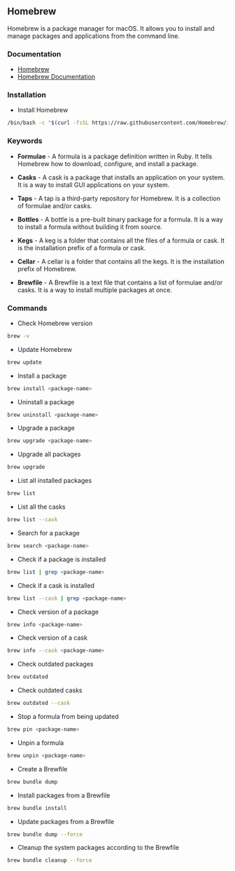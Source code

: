 ## Homebrew

Homebrew is a package manager for macOS. It allows you to install and manage packages and applications from the command line.

### Documentation

- [Homebrew](https://brew.sh/)
- [Homebrew Documentation](https://docs.brew.sh/)

### Installation

- Install Homebrew

```bash
/bin/bash -c "$(curl -fsSL https://raw.githubusercontent.com/Homebrew/install/HEAD/install.sh)"
```

### Keywords

- **Formulae** - A formula is a package definition written in Ruby. It tells Homebrew how to download, configure, and install a package.

- **Casks** - A cask is a package that installs an application on your system. It is a way to install GUI applications on your system.

- **Taps** - A tap is a third-party repository for Homebrew. It is a collection of formulae and/or casks.

- **Bottles** - A bottle is a pre-built binary package for a formula. It is a way to install a formula without building it from source.

- **Kegs** - A keg is a folder that contains all the files of a formula or cask. It is the installation prefix of a formula or cask.

- **Cellar** - A cellar is a folder that contains all the kegs. It is the installation prefix of Homebrew.

- **Brewfile** - A Brewfile is a text file that contains a list of formulae and/or casks. It is a way to install multiple packages at once.

### Commands

- Check Homebrew version

```bash
brew -v
```

- Update Homebrew

```bash
brew update
```

- Install a package

```bash
brew install <package-name>
```

- Uninstall a package

```bash
brew uninstall <package-name>
```

- Upgrade a package

```bash
brew upgrade <package-name>
```

- Upgrade all packages

```bash
brew upgrade
```

- List all installed packages

```bash
brew list
```

- List all the casks

```bash
brew list --cask
```

- Search for a package

```bash
brew search <package-name>
```

- Check if a package is installed

```bash
brew list | grep <package-name>
```

- Check if a cask is installed

```bash
brew list --cask | grep <package-name>
```

- Check version of a package

```bash
brew info <package-name>
```

- Check version of a cask

```bash
brew info --cask <package-name>
```

- Check outdated packages

```bash
brew outdated
```

- Check outdated casks

```bash
brew outdated --cask
```

- Stop a formula from being updated

```bash
brew pin <package-name>
```

- Unpin a formula

```bash
brew unpin <package-name>
```

- Create a Brewfile

```bash
brew bundle dump
```

- Install packages from a Brewfile

```bash
brew bundle install
```

- Update packages from a Brewfile

```bash
brew bundle dump --force
```

- Cleanup the system packages according to the Brewfile

```bash
brew bundle cleanup --force
```